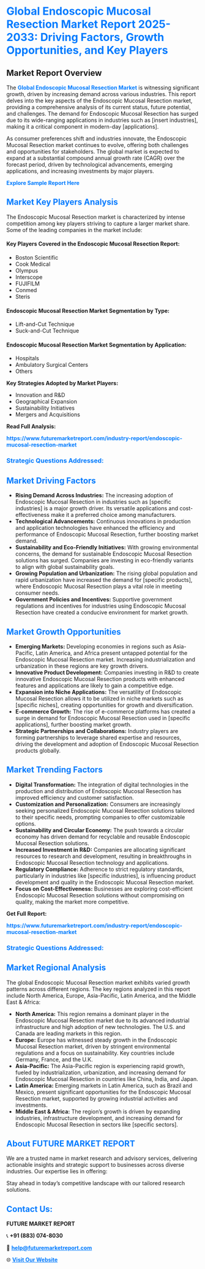 <h1 style="color: #007BFF;">Global Endoscopic Mucosal Resection Market Report 2025-2033: Driving Factors, Growth Opportunities, and Key Players</h1>

<section id="overview">
<h2>Market Report Overview</h2>
<p>The <a href="https://www.futuremarketreport.com/industry-report/endoscopic-mucosal-resection-market" style="color: #007BFF; text-decoration: none;"><strong>Global Endoscopic Mucosal Resection Market</strong></a> is witnessing significant growth, driven by increasing demand across various industries. This report delves into the key aspects of the Endoscopic Mucosal Resection market, providing a comprehensive analysis of its current status, future potential, and challenges. The demand for Endoscopic Mucosal Resection has surged due to its wide-ranging applications in industries such as [insert industries], making it a critical component in modern-day [applications].</p>
<p>As consumer preferences shift and industries innovate, the Endoscopic Mucosal Resection market continues to evolve, offering both challenges and opportunities for stakeholders. The global market is expected to expand at a substantial compound annual growth rate (CAGR) over the forecast period, driven by technological advancements, emerging applications, and increasing investments by major players.</p>
</section>

<section id="overview">
<p><a href="https://www.futuremarketreport.com/request-sample/reportId=61622" style="color: #007BFF; text-decoration: none;"><strong>Explore Sample Report Here</strong></a></p>
</section>

<section id="key-players">
<h2 style="color: #007BFF;">Market Key Players Analysis</h2>
<p>The Endoscopic Mucosal Resection market is characterized by intense competition among key players striving to capture a larger market share. Some of the leading companies in the market include:</p>
<h4>Key Players Covered in the Endoscopic Mucosal Resection Report:</h4>
<ul><li>Boston Scientific</li><li>Cook Medical</li><li>Olympus</li><li>Interscope</li><li>FUJIFILM</li><li>Conmed</li><li>Steris</li></ul>
<h4>Endoscopic Mucosal Resection Market Segmentation by Type:</h4>
<ul><li>Lift-and-Cut Technique</li><li>Suck-and-Cut Technique</li></ul>

<h4>Endoscopic Mucosal Resection Market Segmentation by Application:</h4>
<ul><li>Hospitals</li><li>Ambulatory Surgical Centers</li><li>Others</li></ul>
<p><strong>Key Strategies Adopted by Market Players:</strong></p>
<ul>
<li>Innovation and R&D</li>
<li>Geographical Expansion</li>
<li>Sustainability Initiatives</li>
<li>Mergers and Acquisitions</li>
</ul>
</section>

<section>
<p><strong>Read Full Analysis: </strong></p><a href="https://www.futuremarketreport.com/industry-report/endoscopic-mucosal-resection-market" style="color: #007BFF; text-decoration: none;"><strong>https://www.futuremarketreport.com/industry-report/endoscopic-mucosal-resection-market</strong></a>
<h3 style="color: #007BFF;">Strategic Questions Addressed:</h3>
</section>

<section id="driving-factors">
<h2 style="color: #007BFF;">Market Driving Factors</h2>
<ul>
<li><strong>Rising Demand Across Industries:</strong> The increasing adoption of Endoscopic Mucosal Resection in industries such as [specific industries] is a major growth driver. Its versatile applications and cost-effectiveness make it a preferred choice among manufacturers.</li>
<li><strong>Technological Advancements:</strong> Continuous innovations in production and application technologies have enhanced the efficiency and performance of Endoscopic Mucosal Resection, further boosting market demand.</li>
<li><strong>Sustainability and Eco-Friendly Initiatives:</strong> With growing environmental concerns, the demand for sustainable Endoscopic Mucosal Resection solutions has surged. Companies are investing in eco-friendly variants to align with global sustainability goals.</li>
<li><strong>Growing Population and Urbanization:</strong> The rising global population and rapid urbanization have increased the demand for [specific products], where Endoscopic Mucosal Resection plays a vital role in meeting consumer needs.</li>
<li><strong>Government Policies and Incentives:</strong> Supportive government regulations and incentives for industries using Endoscopic Mucosal Resection have created a conducive environment for market growth.</li>
</ul>
</section>

<section id="growth-opportunities">
<h2 style="color: #007BFF;">Market Growth Opportunities</h2>
<ul>
<li><strong>Emerging Markets:</strong> Developing economies in regions such as Asia-Pacific, Latin America, and Africa present untapped potential for the Endoscopic Mucosal Resection market. Increasing industrialization and urbanization in these regions are key growth drivers.</li>
<li><strong>Innovative Product Development:</strong> Companies investing in R&D to create innovative Endoscopic Mucosal Resection products with enhanced features and applications are likely to gain a competitive edge.</li>
<li><strong>Expansion into Niche Applications:</strong> The versatility of Endoscopic Mucosal Resection allows it to be utilized in niche markets such as [specific niches], creating opportunities for growth and diversification.</li>
<li><strong>E-commerce Growth:</strong> The rise of e-commerce platforms has created a surge in demand for Endoscopic Mucosal Resection used in [specific applications], further boosting market growth.</li>
<li><strong>Strategic Partnerships and Collaborations:</strong> Industry players are forming partnerships to leverage shared expertise and resources, driving the development and adoption of Endoscopic Mucosal Resection products globally.</li>
</ul>
</section>

<section id="trending-factors">
<h2 style="color: #007BFF;">Market Trending Factors</h2>
<ul>
<li><strong>Digital Transformation:</strong> The integration of digital technologies in the production and distribution of Endoscopic Mucosal Resection has improved efficiency and customer satisfaction.</li>
<li><strong>Customization and Personalization:</strong> Consumers are increasingly seeking personalized Endoscopic Mucosal Resection solutions tailored to their specific needs, prompting companies to offer customizable options.</li>
<li><strong>Sustainability and Circular Economy:</strong> The push towards a circular economy has driven demand for recyclable and reusable Endoscopic Mucosal Resection solutions.</li>
<li><strong>Increased Investment in R&D:</strong> Companies are allocating significant resources to research and development, resulting in breakthroughs in Endoscopic Mucosal Resection technology and applications.</li>
<li><strong>Regulatory Compliance:</strong> Adherence to strict regulatory standards, particularly in industries like [specific industries], is influencing product development and quality in the Endoscopic Mucosal Resection market.</li>
<li><strong>Focus on Cost-Effectiveness:</strong> Businesses are exploring cost-efficient Endoscopic Mucosal Resection solutions without compromising on quality, making the market more competitive.</li>
</ul>
</section>

<section>
<p><strong>Get Full Report: </strong></p><a href="https://www.futuremarketreport.com/industry-report/endoscopic-mucosal-resection-market" style="color: #007BFF; text-decoration: none;"><strong>https://www.futuremarketreport.com/industry-report/endoscopic-mucosal-resection-market</strong></a>
<h3 style="color: #007BFF;">Strategic Questions Addressed:</h3>
</section>


<section id="regional-analysis">
<h2 style="color: #007BFF;">Market Regional Analysis</h2>
<p>The global Endoscopic Mucosal Resection market exhibits varied growth patterns across different regions. The key regions analyzed in this report include North America, Europe, Asia-Pacific, Latin America, and the Middle East & Africa:</p>
<ul>
<li><strong>North America:</strong> This region remains a dominant player in the Endoscopic Mucosal Resection market due to its advanced industrial infrastructure and high adoption of new technologies. The U.S. and Canada are leading markets in this region.</li>
<li><strong>Europe:</strong> Europe has witnessed steady growth in the Endoscopic Mucosal Resection market, driven by stringent environmental regulations and a focus on sustainability. Key countries include Germany, France, and the U.K.</li>
<li><strong>Asia-Pacific:</strong> The Asia-Pacific region is experiencing rapid growth, fueled by industrialization, urbanization, and increasing demand for Endoscopic Mucosal Resection in countries like China, India, and Japan.</li>
<li><strong>Latin America:</strong> Emerging markets in Latin America, such as Brazil and Mexico, present significant opportunities for the Endoscopic Mucosal Resection market, supported by growing industrial activities and investments.</li>
<li><strong>Middle East & Africa:</strong> The region’s growth is driven by expanding industries, infrastructure development, and increasing demand for Endoscopic Mucosal Resection in sectors like [specific sectors].</li>
</ul>
</section>

<footer>
<h2 style="color: #007BFF;">About FUTURE MARKET REPORT</h2>
<p>We are a trusted name in market research and advisory services, delivering actionable insights and strategic support to businesses across diverse industries. Our expertise lies in offering:</p>

<p>Stay ahead in today’s competitive landscape with our tailored research solutions.</p>

<h2 style="color: #007BFF;">Contact Us:</h2>
<p><strong>FUTURE MARKET REPORT</strong></p>
<p>📞 <strong>+91 (883) 074-8030</strong></p>
<p>📧 <strong><a href="mailto:help@futuremarketreport.com" style="color: #007BFF;">help@futuremarketreport.com</a></strong></p>
<p>🌐 <strong><a href="https://www.futuremarketreport.com/" style="color: #007BFF;">Visit Our Website</a></strong></p>
</footer>